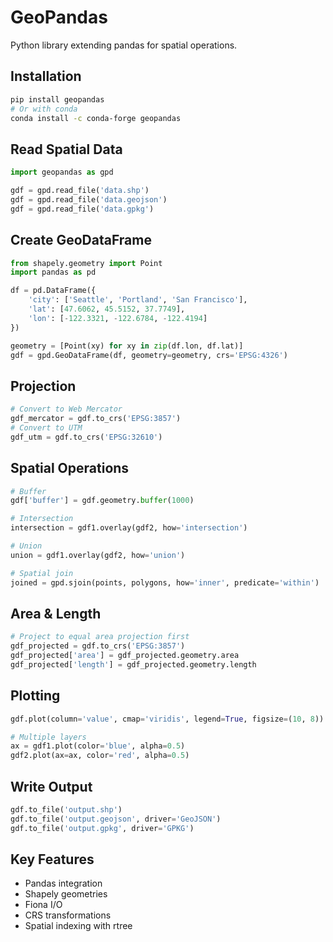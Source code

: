 # GeoPandas

Python library extending pandas for spatial operations.

## Installation
```bash
pip install geopandas
# Or with conda
conda install -c conda-forge geopandas
```

## Read Spatial Data
```python
import geopandas as gpd

gdf = gpd.read_file('data.shp')
gdf = gpd.read_file('data.geojson')
gdf = gpd.read_file('data.gpkg')
```

## Create GeoDataFrame
```python
from shapely.geometry import Point
import pandas as pd

df = pd.DataFrame({
    'city': ['Seattle', 'Portland', 'San Francisco'],
    'lat': [47.6062, 45.5152, 37.7749],
    'lon': [-122.3321, -122.6784, -122.4194]
})

geometry = [Point(xy) for xy in zip(df.lon, df.lat)]
gdf = gpd.GeoDataFrame(df, geometry=geometry, crs='EPSG:4326')
```

## Projection
```python
# Convert to Web Mercator
gdf_mercator = gdf.to_crs('EPSG:3857')
# Convert to UTM
gdf_utm = gdf.to_crs('EPSG:32610')
```

## Spatial Operations
```python
# Buffer
gdf['buffer'] = gdf.geometry.buffer(1000)

# Intersection
intersection = gdf1.overlay(gdf2, how='intersection')

# Union
union = gdf1.overlay(gdf2, how='union')

# Spatial join
joined = gpd.sjoin(points, polygons, how='inner', predicate='within')
```

## Area & Length
```python
# Project to equal area projection first
gdf_projected = gdf.to_crs('EPSG:3857')
gdf_projected['area'] = gdf_projected.geometry.area
gdf_projected['length'] = gdf_projected.geometry.length
```

## Plotting
```python
gdf.plot(column='value', cmap='viridis', legend=True, figsize=(10, 8))

# Multiple layers
ax = gdf1.plot(color='blue', alpha=0.5)
gdf2.plot(ax=ax, color='red', alpha=0.5)
```

## Write Output
```python
gdf.to_file('output.shp')
gdf.to_file('output.geojson', driver='GeoJSON')
gdf.to_file('output.gpkg', driver='GPKG')
```

## Key Features
- Pandas integration
- Shapely geometries
- Fiona I/O
- CRS transformations
- Spatial indexing with rtree